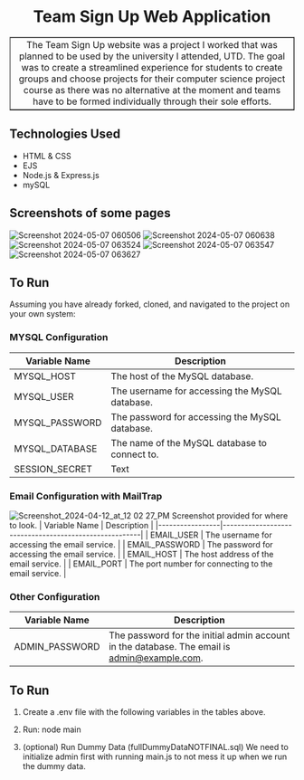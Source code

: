 <h1 align= "Center">Team Sign Up Web Application
</h1>

<table border = "1">
    <tr>
        <td align="center">
        The Team Sign Up website was a project I worked that was planned to be used by the university I attended, UTD. The goal was to create a streamlined experience for students to create groups and choose projects for their computer science project course as there was no alternative at the moment and teams have to be formed individually through their sole efforts.
        </td>
    </tr>
</table>

<h2> Technologies Used </h2>

- HTML & CSS
- EJS
- Node.js & Express.js
- mySQL

<h2> Screenshots of some pages </h2>

![Screenshot 2024-05-07 060506](https://github.com/JustinAEgg/TeamSignUp/assets/116119742/2749b774-8187-4d47-b3a1-1a247d36ad84)
![Screenshot 2024-05-07 060638](https://github.com/JustinAEgg/TeamSignUp/assets/116119742/257fb4d1-1e88-4f40-9374-40f7be1ad615)
![Screenshot 2024-05-07 063524](https://github.com/JustinAEgg/TeamSignUp/assets/116119742/145ccc29-7621-40a0-b9fd-9935e7e6f96f)
![Screenshot 2024-05-07 063547](https://github.com/JustinAEgg/TeamSignUp/assets/116119742/43d1bb79-10ba-4f43-a7d2-cc0204c47907)
![Screenshot 2024-05-07 063627](https://github.com/JustinAEgg/TeamSignUp/assets/116119742/20642ae4-13d4-43b2-b486-6670bd28f85b)






<h2> To Run </h2>
Assuming you have already forked, cloned, and navigated to the project on your own system:
 
### MYSQL Configuration

| Variable Name   | Description                                           |
|-----------------|-------------------------------------------------------|
| MYSQL_HOST      | The host of the MySQL database.                       |
| MYSQL_USER      | The username for accessing the MySQL database.        |
| MYSQL_PASSWORD  | The password for accessing the MySQL database.        |
| MYSQL_DATABASE  | The name of the MySQL database to connect to.         |
| SESSION_SECRET  | Text                                                  |

### Email Configuration with MailTrap

![Screenshot_2024-04-12_at_12 02 27_PM](https://github.com/JustinAEgg/TeamSignUp/assets/116119742/1060b07c-8203-45ce-a85d-e80108d5cbdb)
Screenshot provided for where to look.
| Variable Name   | Description                                           |
|-----------------|-------------------------------------------------------|
| EMAIL_USER      | The username for accessing the email service.         |
| EMAIL_PASSWORD  | The password for accessing the email service.         |
| EMAIL_HOST      | The host address of the email service.                |
| EMAIL_PORT      | The port number for connecting to the email service.  |

### Other Configuration

| Variable Name   | Description                                           |
|-----------------|-------------------------------------------------------|
| ADMIN_PASSWORD  | The password for the initial admin account in the database. The email is admin@example.com. |

## To Run
1. Create a .env file with the following variables in the tables above.

2. Run: node main

3. (optional) Run Dummy Data (fullDummyDataNOTFINAL.sql) We need to initialize admin first with running main.js to not mess it up when we run the dummy data.

